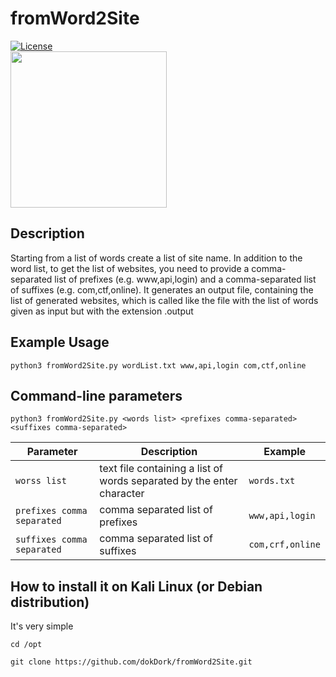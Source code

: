 # fromWord2Site
[![License](https://img.shields.io/badge/license-MIT-_red.svg)](https://opensource.org/licenses/MIT)  
<img src="https://raw.githubusercontent.com/dokDork/fromWord2Site/refs/heads/main/images/fromWord2Site.jpg" width="250" height="250">  

## Description
Starting from a list of words create a list of site name.
In addition to the word list, to get the list of websites, you need to provide a comma-separated list of prefixes (e.g. www,api,login) and a comma-separated list of suffixes (e.g. com,ctf,online).
It generates an output file, containing the list of generated websites, which is called like the file with the list of words given as input but with the extension .output

## Example Usage
 ```
python3 fromWord2Site.py wordList.txt www,api,login com,ctf,online
 ``` 

## Command-line parameters
```
python3 fromWord2Site.py <words list> <prefixes comma-separated> <suffixes comma-separated>
```

| Parameter | Description                          | Example       |
|-----------|--------------------------------------|---------------|
| `worss list`      | text file containing a list of words separated by the enter character | `words.txt` |
| `prefixes comma separated`      | comma separated list of prefixes  | `www,api,login`          |
| `suffixes comma separated`      | comma separated list of suffixes  | `com,crf,online`          |
  
## How to install it on Kali Linux (or Debian distribution)
It's very simple  
```
cd /opt
```
```
git clone https://github.com/dokDork/fromWord2Site.git
```
